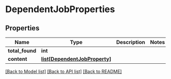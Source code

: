 # DependentJobProperties

## Properties
Name | Type | Description | Notes
------------ | ------------- | ------------- | -------------
**total_found** | **int** |  | 
**content** | [**list[DependentJobProperty]**](DependentJobProperty.md) |  | 

[[Back to Model list]](../README.md#documentation-for-models) [[Back to API list]](../README.md#documentation-for-api-endpoints) [[Back to README]](../README.md)


